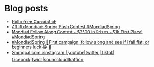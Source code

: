 # Blog posts
<!-- BLOG-POST-LIST:START -->
- [Hello from Canada! eh](https://afflift.com/f/threads/hello-from-canada-eh.10519/)
- [AffliftxMondiad: Spring Push Contest #MondiadSpring](https://afflift.com/f/threads/affliftxmondiad-spring-push-contest-mondiadspring.10465/)
- [Mondiad Follow Along Contest - $2500 in Prizes - $1k First Place! #MondiadSpring](https://afflift.com/f/threads/mondiad-follow-along-contest-2500-in-prizes-1k-first-place-mondiadspring.10445/)
- [#MondiadSpring 🚀First campaign, follow along and see if I fall flat, or beginners luck!😂  🚀](https://afflift.com/f/threads/mondiadspring-%F0%9F%9A%80first-campaign-follow-along-and-see-if-i-fall-flat-or-beginners-luck-%F0%9F%98%82-%F0%9F%9A%80.10525/)
- [Smmgoal.com ⭐instagram | youtube|twitter | tiktok| facebook|twich|soundcloudltraffic⭐](https://afflift.com/f/threads/smmgoal-com-%E2%AD%90instagram-youtube-twitter-tiktok-facebook-twich-soundcloudltraffic%E2%AD%90.6393/)
<!-- BLOG-POST-LIST:END -->
